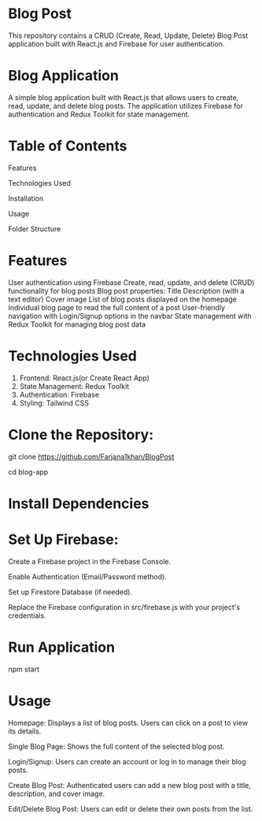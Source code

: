 # Blog Post
This repository contains a CRUD (Create, Read, Update, Delete) Blog Post application built with React.js and Firebase for user authentication. 
# Blog Application
A simple blog application built with React.js that allows users to create, read, update, and delete blog posts. 
The application utilizes Firebase for authentication and Redux Toolkit for state management.

# Table of Contents
Features

Technologies Used

Installation

Usage

Folder Structure

# Features
User authentication using Firebase
Create, read, update, and delete (CRUD) functionality for blog posts
Blog post properties:
Title
Description (with a text editor)
Cover image
List of blog posts displayed on the homepage
Individual blog page to read the full content of a post
User-friendly navigation with Login/Signup options in the navbar
State management with Redux Toolkit for managing blog post data


#  Technologies Used
1. Frontend: React.js(or Create React App)
2. State Management: Redux Toolkit
3. Authentication: Firebase
4. Styling: Tailwind CSS



# Clone the Repository:
git clone https://github.com/Farjana1khan/BlogPost

cd blog-app

# Install Dependencies

# Set Up Firebase:

Create a Firebase project in the Firebase Console.

Enable Authentication (Email/Password method).

Set up Firestore Database (if needed).

Replace the Firebase configuration in src/firebase.js with your project's credentials.



# Run Application
npm start


# Usage
Homepage: Displays a list of blog posts. Users can click on a post to view its details.

Single Blog Page: Shows the full content of the selected blog post.

Login/Signup: Users can create an account or log in to manage their blog posts.

Create Blog Post: Authenticated users can add a new blog post with a title, description, and cover image.

Edit/Delete Blog Post: Users can edit or delete their own posts from the list.


